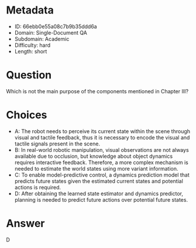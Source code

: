 # Metadata

- ID: 66ebb0e55a08c7b9b35ddd6a
- Domain: Single-Document QA
- Subdomain: Academic
- Difficulty: hard
- Length: short

# Question

Which is not the main purpose of the components mentioned in Chapter III?

# Choices

- A: The robot needs to perceive its current state within the scene through visual and tactile feedback, thus it is necessary to encode the visual and tactile signals present in the scene.
- B: In real-world robotic manipulation, visual observations are not always available due to occlusion, but knowledge about object dynamics requires interactive feedback. Therefore, a more complex mechanism is needed to estimate the world states using more variant information.
- C: To enable model-predictive control, a dynamics prediction model  that predicts future states given the estimated current states and potential actions is required.
- D: After obtaining the learned state estimator and dynamics predictor,  planning is needed to predict future actions over potential future states.

# Answer

D
